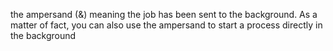 the ampersand (&) meaning the job has been sent to the background. As a matter of fact, you can also use the ampersand to start a process directly in the background